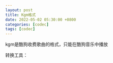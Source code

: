 ```yaml
---
layout: post
title: Kgm格式
date: 2022-05-02 05:30:00 +0800
categories: [codec]
tags: [codec]
---
```


kgm是酷狗收费歌曲的格式，只能在酷狗音乐中播放

转换工具：